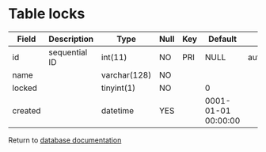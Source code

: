 Table locks
===========

| Field   | Description      | Type         | Null | Key | Default             | Extra          |
|---------|------------------|--------------|------|-----|---------------------|----------------|
| id      | sequential ID    | int(11)      | NO   | PRI | NULL                | auto_increment |
| name    |                  | varchar(128) | NO   |     |                     |                |
| locked  |                  | tinyint(1)   | NO   |     | 0                   |                |
| created |                  | datetime     | YES  |     | 0001-01-01 00:00:00 |                |

Return to [database documentation](help/database)
